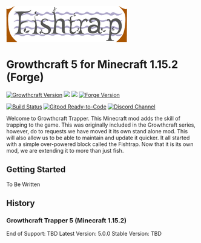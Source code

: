 ![Growthcraft Traffer](https://github.com/GrowthcraftCE/Growthcraft-1.15-Trapper/blob/release/src/main/resources/growthcraft_fishtrap_logo.png)

# Growthcraft 5 for Minecraft 1.15.2 (Forge)
[![Growthcraft Version](https://img.shields.io/badge/Growthcraft-5.0.0-orange.svg)](https://github.com/GrowthcraftCE/Growthcraft-1.15)
[![](http://cf.way2muchnoise.eu/versions/growthcraft-community-edition_latest.svg)](https://minecraft.curseforge.com/projects/growthcraft-community-edition/)
[![](http://cf.way2muchnoise.eu/short_growthcraft-community-edition.svg)](https://minecraft.curseforge.com/projects/growthcraft-community-edition/)
[![Forge Version](https://img.shields.io/badge/Minecraft%20Forge-31.2.0-yellow.svg)](http://files.minecraftforge.net/maven/net/minecraftforge/forge/index_1.15.2.html)

[![Build Status](https://img.shields.io/endpoint.svg?url=https%3A%2F%2Factions-badge.atrox.dev%2FGrowthcraftCE%2FGrowthcraft-1.12%2Fbadge%3Fref%3Ddevelopment&style=flat)](https://actions-badge.atrox.dev/GrowthcraftCE/Growthcraft-1.15/goto?ref=development)
[![Gitpod Ready-to-Code](https://img.shields.io/badge/Gitpod-Ready--to--Code-blue?logo=gitpod)](https://gitpod.io/#https://github.com/GrowthcraftCE/Growthcraft-1.15)
[![Discord Channel](https://img.shields.io/discord/333690296334548994.svg?color=green)](https://discord.gg/Quh76Jn)

Welcome to Growthcraft Trapper. This Minecraft mod adds the skill of trapping to the game. This was originally included in the Growthcraft series, however, do to requests we have moved it its own stand alone mod. This will also allow us to be able to maintain and update it quicker. It all started with a simple over-powered block called the Fishtrap. Now that it is its own mod, we are extending it to more than just fish.

## Getting Started

To Be Written

## History

### Growthcraft Trapper 5 (Minecraft 1.15.2)
End of Support: TBD
Latest Version: 5.0.0
Stable Version: TBD